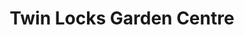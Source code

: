 ---
title: "Twin Locks Garden Centre"
url: /gargrave/twin-locks-garden-centre/
shop: Garten-Center
---